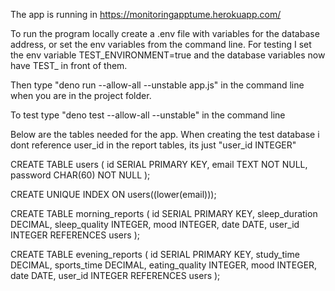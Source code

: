 The app is running in https://monitoringapptume.herokuapp.com/

To run the program locally create a .env file with variables for the database address, or set the env variables from the command line. 
For testing I set the env variable TEST_ENVIRONMENT=true and the database variables now have TEST_ in front of them.

Then type "deno run --allow-all --unstable app.js" in the command line when you are in the project folder.

To test type "deno test --allow-all --unstable" in the command line

Below are the tables needed for the app.
When creating the test database i dont reference user_id in the report tables, its just "user_id INTEGER"

CREATE TABLE users ( 
    id SERIAL PRIMARY KEY, 
    email TEXT NOT NULL, 
    password CHAR(60) NOT NULL 
);

CREATE UNIQUE INDEX ON users((lower(email)));

CREATE TABLE morning_reports ( 
    id SERIAL PRIMARY KEY, 
    sleep_duration DECIMAL, 
    sleep_quality INTEGER, 
    mood INTEGER, 
    date DATE, 
    user_id INTEGER REFERENCES users 
);

CREATE TABLE evening_reports ( 
    id SERIAL PRIMARY KEY, 
    study_time DECIMAL, 
    sports_time DECIMAL, 
    eating_quality INTEGER, 
    mood INTEGER, 
    date DATE, 
    user_id INTEGER REFERENCES users 
);


